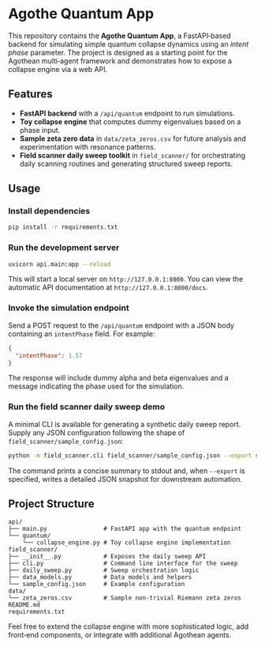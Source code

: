 # Agothe Quantum App

This repository contains the **Agothe Quantum App**, a FastAPI‑based backend for
simulating simple quantum collapse dynamics using an *intent phase* parameter.
The project is designed as a starting point for the Agothean multi‑agent
framework and demonstrates how to expose a collapse engine via a web API.

## Features

* **FastAPI backend** with a `/api/quantum` endpoint to run simulations.
* **Toy collapse engine** that computes dummy eigenvalues based on a phase input.
* **Sample zeta zero data** in `data/zeta_zeros.csv` for future analysis and
  experimentation with resonance patterns.
* **Field scanner daily sweep toolkit** in `field_scanner/` for orchestrating
  daily scanning routines and generating structured sweep reports.

## Usage

### Install dependencies

```bash
pip install -r requirements.txt
```

### Run the development server

```bash
uvicorn api.main:app --reload
```

This will start a local server on `http://127.0.0.1:8000`. You can view the
automatic API documentation at `http://127.0.0.1:8000/docs`.

### Invoke the simulation endpoint

Send a POST request to the `/api/quantum` endpoint with a JSON body containing
an `intentPhase` field. For example:

```json
{
  "intentPhase": 1.57
}
```

The response will include dummy alpha and beta eigenvalues and a message
indicating the phase used for the simulation.

### Run the field scanner daily sweep demo

A minimal CLI is available for generating a synthetic daily sweep report. Supply
any JSON configuration following the shape of
`field_scanner/sample_config.json`:

```bash
python -m field_scanner.cli field_scanner/sample_config.json --export sweep.json
```

The command prints a concise summary to stdout and, when `--export` is
specified, writes a detailed JSON snapshot for downstream automation.

## Project Structure

```
api/
├── main.py                # FastAPI app with the quantum endpoint
└── quantum/
    └── collapse_engine.py # Toy collapse engine implementation
field_scanner/
├── __init__.py            # Exposes the daily sweep API
├── cli.py                 # Command line interface for the sweep
├── daily_sweep.py         # Sweep orchestration logic
├── data_models.py         # Data models and helpers
└── sample_config.json     # Example configuration
data/
└── zeta_zeros.csv         # Sample non‑trivial Riemann zeta zeros
README.md
requirements.txt
```

Feel free to extend the collapse engine with more sophisticated logic, add
front‑end components, or integrate with additional Agothean agents.

